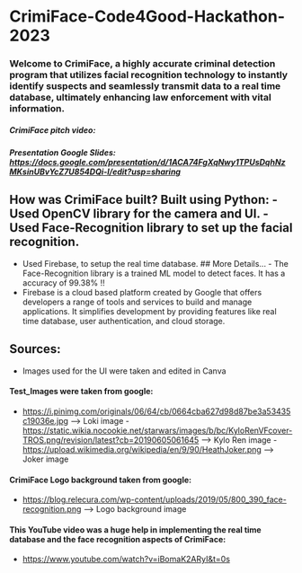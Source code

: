 # CrimiFace-Code4Good-Hackathon-2023 

### Welcome to CrimiFace, a highly accurate criminal detection program that utilizes facial recognition technology to instantly identify suspects and seamlessly transmit data to a real time database, ultimately enhancing law enforcement with vital information. 

##### CrimiFace pitch video: 
##### Presentation Google Slides: https://docs.google.com/presentation/d/1ACA74FgXqNwy1TPUsDqhNzMKsinUBvYcZ7U854DQi-I/edit?usp=sharing 

## How was CrimiFace built? Built using Python: - Used OpenCV library for the camera and UI. - Used Face-Recognition library to set up the facial recognition. 
- Used Firebase, to setup the real time database. ## More Details... - The Face-Recognition library is a trained ML model to detect faces. It has a accuracy of 99.38% !! 
- Firebase is a cloud based platform created by Google that offers developers a range of tools and services to build and manage applications. It simplifies development by providing features like real time database, user authentication, and cloud storage.

## Sources: 
- Images used for the UI were taken and edited in Canva 
#### Test_Images were taken from google: 
- https://i.pinimg.com/originals/06/64/cb/0664cba627d98d87be3a53435c19036e.jpg --> Loki image - https://static.wikia.nocookie.net/starwars/images/b/bc/KyloRenVFcover-TROS.png/revision/latest?cb=20190605061645 --> Kylo Ren image - https://upload.wikimedia.org/wikipedia/en/9/90/HeathJoker.png --> Joker image 
#### CrimiFace Logo background taken from google: 
- https://blog.relecura.com/wp-content/uploads/2019/05/800_390_face-recognition.png --> Logo background image 
#### This YouTube video was a huge help in implementing the real time database and the face recognition aspects of CrimiFace: 
- https://www.youtube.com/watch?v=iBomaK2ARyI&t=0s
